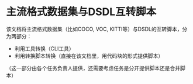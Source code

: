 # 主流格式数据集与DSDL互转脚本

该文档将主流格式数据集（比如COCO, VOC, KITTI等）与DSDL的互转脚本，分为两部分：

- 利用工具转换（CLI工具）
- 利用转换脚本转换（直接在该文档里，用代码块的形式提供脚本）


（这一部分由各个任务负责人提供，还需要考虑任务是分开提供脚本还是合并脚本）
